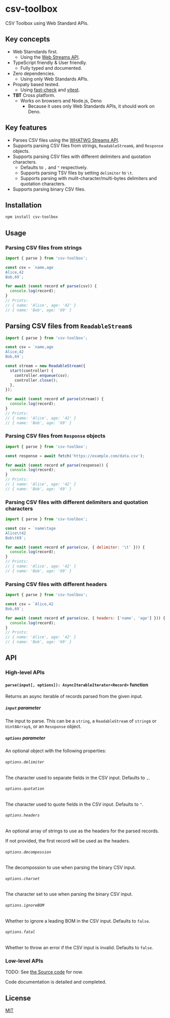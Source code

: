 # csv-toolbox

CSV Toolbox using Web Standard APIs.

## Key concepts

- Web Starndards first.
  - Using the [Web Streams API](https://streams.spec.whatwg.org/).
- TypeScript friendly & User friendly.
  - Fully typed and documented.
- Zero dependencies.
  - Using only Web Standards APIs.
- Propaty based tested.
  - Using [fast-check](https://fast-check.dev/) and [vitest](https://vitest.dev).
- **TBT** Cross platform.
  - Works on browsers and Node.js, Deno
    - Because it uses only Web Standards APIs, it should work on Deno.

## Key features

- Parses CSV files using the [WHATWG Streams API](https://streams.spec.whatwg.org/).
- Supports parsing CSV files from strings, `ReadableStream`s, and `Response` objects.
- Supports parsing CSV files with different delimiters and quotation characters.
  - Defaults to `,` and `"` respectively.
  - Supports parsing TSV files by setting `delimiter` to `\t`.
  - Supports parsing with mulit-character/multi-bytes delimiters and quotation characters.
- Supports parsing binary CSV files.

## Installation

```sh
npm install csv-toolbox
```

## Usage

### Parsing CSV files from strings

```js
import { parse } from 'csv-toolbox';

const csv = `name,age
Alice,42
Bob,69`;

for await (const record of parse(csv)) {
  console.log(record);
}
// Prints:
// { name: 'Alice', age: '42' }
// { name: 'Bob', age: '69' }
```

## Parsing CSV files from `ReadableStream`s

```js
import { parse } from 'csv-toolbox';

const csv = `name,age
Alice,42
Bob,69`;

const stream = new ReadableStream({
  start(controller) {
    controller.enqueue(csv);
    controller.close();
  },
});

for await (const record of parse(stream)) {
  console.log(record);
}
// Prints:
// { name: 'Alice', age: '42' }
// { name: 'Bob', age: '69' }
```

### Parsing CSV files from `Response` objects

```js
import { parse } from 'csv-toolbox';

const response = await fetch('https://example.com/data.csv');

for await (const record of parse(response)) {
  console.log(record);
}
// Prints:
// { name: 'Alice', age: '42' }
// { name: 'Bob', age: '69' }
```

### Parsing CSV files with different delimiters and quotation characters

```js
import { parse } from 'csv-toolbox';

const csv = `name\tage
Alice\t42
Bob\t69`;

for await (const record of parse(csv, { delimiter: '\t' })) {
  console.log(record);
}
// Prints:
// { name: 'Alice', age: '42' }
// { name: 'Bob', age: '69' }
```

### Parsing CSV files with different headers

```js
import { parse } from 'csv-toolbox';

const csv = `Alice,42
Bob,69`;

for await (const record of parse(csv, { headers: ['name', 'age'] })) {
  console.log(record);
}
// Prints:
// { name: 'Alice', age: '42' }
// { name: 'Bob', age: '69' }
```

## API

### High-level APIs

#### `parse(input[, options]): AsyncIterableIterator<Record>` function

Returns an async iterable of records parsed from the given input.

##### `input` parameter

The input to parse. This can be a `string`, a `ReadableStream` of `string`s or `Uint8Array`s, or an `Resoponse` object.

##### `options` parameter

An optional object with the following properties:

###### `options.delimiter`

The character used to separate fields in the CSV input. Defaults to `,`.

###### `options.quotation`

The character used to quote fields in the CSV input. Defaults to `"`.

###### `options.headers`

An optional array of strings to use as the headers for the parsed records.

If not provided, the first record will be used as the headers.

###### `options.decompossion`

The decompossion to use when parsing the binary CSV input.

###### `options.charset`

The character set to use when parsing the binary CSV input.

###### `options.ignoreBOM`

Whether to ignore a leading BOM in the CSV input.
Defaults to `false`.

###### `options.fatal`

Whether to throw an error if the CSV input is invalid.
Defaults to `false`.

### Low-level APIs

TODO: See [the Source code](https://github.com/kamiazya/csv-toolbox) for now.

Code documentation is detailed and completed.

## License

[MIT](./LICENSE)
